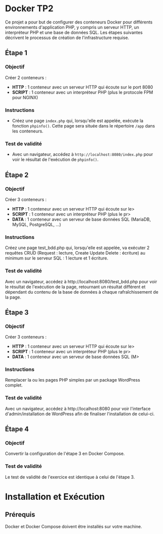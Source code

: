 # Docker TP2
Ce projet a pour but de configurer des conteneurs Docker pour différents environnements d'application PHP, y compris un serveur HTTP, un interpréteur PHP et une base de données SQL. Les étapes suivantes décrivent le processus de création de l'infrastructure requise.

## Étape 1

### Objectif
Créer 2 conteneurs :
- **HTTP** : 1 conteneur avec un serveur HTTP qui écoute sur le port 8080
- **SCRIPT** : 1 conteneur avec un interpréteur PHP (plus le protocole FPM pour NGINX)

### Instructions
- Créez une page `index.php` qui, lorsqu'elle est appelée, exécute la fonction `phpinfo()`. Cette page sera située dans le répertoire `/app` dans les conteneurs.
  
### Test de validité
- Avec un navigateur, accédez à `http://localhost:8080/index.php` pour voir le résultat de l'exécution de `phpinfo()`.

## Étape 2

### Objectif
Créer 3 conteneurs :
- **HTTP** : 1 conteneur avec un serveur HTTP qui écoute sur le>
- **SCRIPT** : 1 conteneur avec un interpréteur PHP (plus le pr>
- **DATA** : 1 conteneur avec un serveur de base données SQL (MariaDB, MySQL, PostgreSQL, ...)

### Instructions
Créez une page test_bdd.php qui, lorsqu'elle est appelée, va exécuter 2 requêtes CRUD (Request : lecture, Create Update Delete : écriture) au minimum sur le serveur SQL : 1 lecture et 1 écriture.

### Test de validité
Avec un navigateur, accédez à http://localhost:8080/test_bdd.php pour voir le résultat de l'exécution de la page, retournant un résultat différent et dépendant du contenu de la base de données à chaque rafraîchissement de la page.

## Étape 3

### Objectif
Créer 3 conteneurs :
- **HTTP** : 1 conteneur avec un serveur HTTP qui écoute sur le>
- **SCRIPT** : 1 conteneur avec un interpréteur PHP (plus le pr>
- **DATA** : 1 conteneur avec un serveur de base données SQL (M>

### Instructions
Remplacer la ou les pages PHP simples par un package WordPress complet.

### Test de validité
Avec un navigateur, accédez à http://localhost:8080 pour voir l'interface d'admin/installation de WordPress afin de finaliser l'installation de celui-ci.


## Étape 4

### Objectif
Convertir la configuration de l'étape 3 en Docker Compose.

### Test de validité
Le test de validité de l'exercice est identique à celui de l'étape 3.


# Installation et Exécution
## Prérequis
Docker et Docker Compose doivent être installés sur votre machine.
